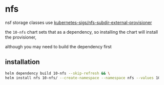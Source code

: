 # nfs

nsf storage classes use [kubernetes-sigs/nfs-subdir-external-provisioner](https://github.com/kubernetes-sigs/nfs-subdir-external-provisioner)

the `10-nfs` chart sets that as a dependency, so installing the chart will install the provisioner,

although you may need to build the dependency first

## installation

```bash
helm dependency build 10-nfs --skip-refresh && \
helm install nfs 10-nfs/ --create-namespace --namespace nfs --values 10-nfs/values.yaml
```

